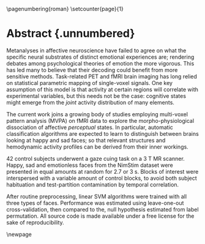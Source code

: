 \pagenumbering{roman}
\setcounter{page}{1}

# Abstract {.unnumbered}

<!-- Rationale -->

Metanalyses in affective neuroscience have failed to agree on what the
specific neural substrates of distinct emotional experiences are;
rendering debates among psychological theories of emotion the more
vigorous. This has led many to believe that their decoding could
benefit from more sensitive methods. Task-related PET and fMRI brain
imaging has long relied on statistical parametric mapping of
single-voxel signals. One key assumption of this model is that
activity at certain regions will correlate with experimental
variables, but this needs not be the case: cognitive states might
emerge from the _joint_ activity distribution of many elements.

<!-- Research objective -->

The current work joins a growing body of studies employing multi-voxel
pattern analysis (MVPA) on fMRI data to explore the
morpho-physiological dissociation of affective _perceptual_ states. In
particular, automatic classification algorithms are expected to learn
to distinguish between brains looking at happy and sad faces; so that
relevant structures and hemodynamic activity profiles can be derived
from their inner workings.

<!-- Methods -->

42 control subjects underwent a gaze cuing task on a 3 T MR
scanner. Happy, sad and emotionless faces from the NimStim dataset
were presented in equal amounts at random for 2.7 or 3 s. Blocks of
interest were interspersed with a variable amount of control blocks,
to avoid both subject habituation and test-partition contamination by
temporal correlation.

After routine preprocessing, linear SVM algorithms were trained with
all three types of faces. Performance was estimated using
leave-one-out cross-validation, then compared to the, null hypothesis
estimated from label permutation. All source code is made available
under a free license for the sake of reproducibility.

<!-- Results -->

<!-- Conclusions -->

\newpage
